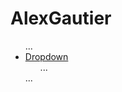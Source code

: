 # AlexGautier

<ul class="nav nav-pills">
  ...
  <li role="presentation" class="dropdown">
    <a class="dropdown-toggle" data-toggle="dropdown" href="#" role="button" aria-haspopup="true" aria-expanded="false">
      Dropdown <span class="caret"></span>
    </a>
    <ul class="dropdown-menu">
      ...
    </ul>
  </li>
  ...
</ul>
